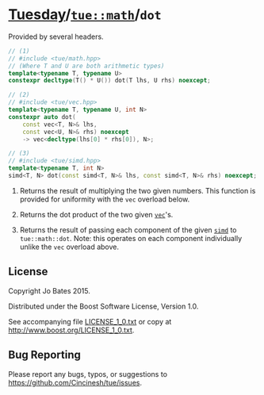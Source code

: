 [Tuesday](../../../README.md)/[`tue::math`](../../namespaces/tue/math.md)/`dot`
===============================================================================
Provided by several headers.

```c++
// (1)
// #include <tue/math.hpp>
// (Where T and U are both arithmetic types)
template<typename T, typename U>
constexpr decltype(T() * U()) dot(T lhs, U rhs) noexcept;

// (2)
// #include <tue/vec.hpp>
template<typename T, typename U, int N>
constexpr auto dot(
    const vec<T, N>& lhs,
    const vec<U, N>& rhs) noexcept
    -> vec<decltype(lhs[0] * rhs[0]), N>;

// (3)
// #include <tue/simd.hpp>
template<typename T, int N>
simd<T, N> dot(const simd<T, N>& lhs, const simd<T, N>& rhs) noexcept;
```

1. Returns the result of multiplying the two given numbers. This function is
   provided for uniformity with the `vec` overload below.

2. Returns the dot product of the two given [`vec`](../../headers/vec.md)'s.

3. Returns the result of passing each component of the given
   [`simd`](../../headers/simd.md) to `tue::math::dot`. Note: this operates on
   each component individually unlike the `vec` overload above.

License
-------
Copyright Jo Bates 2015.

Distributed under the Boost Software License, Version 1.0.

See accompanying file [LICENSE_1_0.txt](../../../LICENSE_1_0.txt) or copy at
http://www.boost.org/LICENSE_1_0.txt.

Bug Reporting
-------------
Please report any bugs, typos, or suggestions to
https://github.com/Cincinesh/tue/issues.
